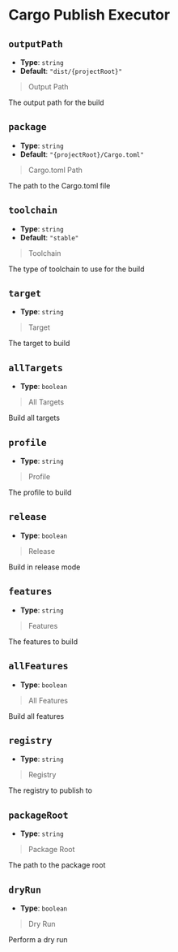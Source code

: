 <!-- Generated by @storm-software/untyped -->
<!-- Do not edit this file directly -->

# Cargo Publish Executor

## `outputPath`

- **Type**: `string`
- **Default**: `"dist/{projectRoot}"`

> Output Path

The output path for the build

## `package`

- **Type**: `string`
- **Default**: `"{projectRoot}/Cargo.toml"`

> Cargo.toml Path

The path to the Cargo.toml file

## `toolchain`

- **Type**: `string`
- **Default**: `"stable"`

> Toolchain

The type of toolchain to use for the build

## `target`

- **Type**: `string`

> Target

The target to build

## `allTargets`

- **Type**: `boolean`

> All Targets

Build all targets

## `profile`

- **Type**: `string`

> Profile

The profile to build

## `release`

- **Type**: `boolean`

> Release

Build in release mode

## `features`

- **Type**: `string`

> Features

The features to build

## `allFeatures`

- **Type**: `boolean`

> All Features

Build all features

## `registry`

- **Type**: `string`

> Registry

The registry to publish to

## `packageRoot`

- **Type**: `string`

> Package Root

The path to the package root

## `dryRun`

- **Type**: `boolean`

> Dry Run

Perform a dry run
